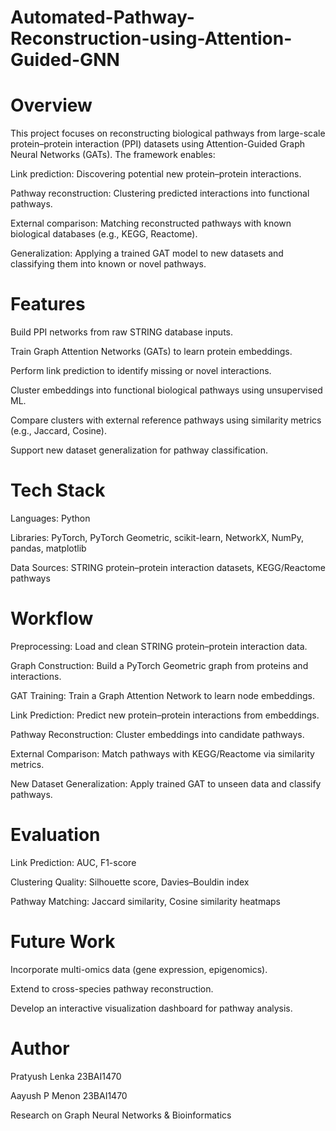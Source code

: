 # Automated-Pathway-Reconstruction-using-Attention-Guided-GNN
# Overview

This project focuses on reconstructing biological pathways from large-scale protein–protein interaction (PPI) datasets using Attention-Guided Graph Neural Networks (GATs).
The framework enables:

Link prediction: Discovering potential new protein–protein interactions.

Pathway reconstruction: Clustering predicted interactions into functional pathways.

External comparison: Matching reconstructed pathways with known biological databases (e.g., KEGG, Reactome).

Generalization: Applying a trained GAT model to new datasets and classifying them into known or novel pathways.

# Features

Build PPI networks from raw STRING database inputs.

Train Graph Attention Networks (GATs) to learn protein embeddings.

Perform link prediction to identify missing or novel interactions.

Cluster embeddings into functional biological pathways using unsupervised ML.

Compare clusters with external reference pathways using similarity metrics (e.g., Jaccard, Cosine).

Support new dataset generalization for pathway classification.

# Tech Stack

Languages: Python

Libraries: PyTorch, PyTorch Geometric, scikit-learn, NetworkX, NumPy, pandas, matplotlib

Data Sources: STRING protein–protein interaction datasets, KEGG/Reactome pathways

# Workflow

Preprocessing: Load and clean STRING protein–protein interaction data.

Graph Construction: Build a PyTorch Geometric graph from proteins and interactions.

GAT Training: Train a Graph Attention Network to learn node embeddings.

Link Prediction: Predict new protein–protein interactions from embeddings.

Pathway Reconstruction: Cluster embeddings into candidate pathways.

External Comparison: Match pathways with KEGG/Reactome via similarity metrics.

New Dataset Generalization: Apply trained GAT to unseen data and classify pathways.

# Evaluation

Link Prediction: AUC, F1-score

Clustering Quality: Silhouette score, Davies–Bouldin index

Pathway Matching: Jaccard similarity, Cosine similarity heatmaps

# Future Work

Incorporate multi-omics data (gene expression, epigenomics).

Extend to cross-species pathway reconstruction.

Develop an interactive visualization dashboard for pathway analysis.

# Author

Pratyush Lenka 23BAI1470

Aayush P Menon 23BAI1470

Research on Graph Neural Networks & Bioinformatics
